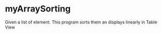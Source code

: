 # myArraySorting

Given a list of element. This program sorts them an displays linearly in Table View
